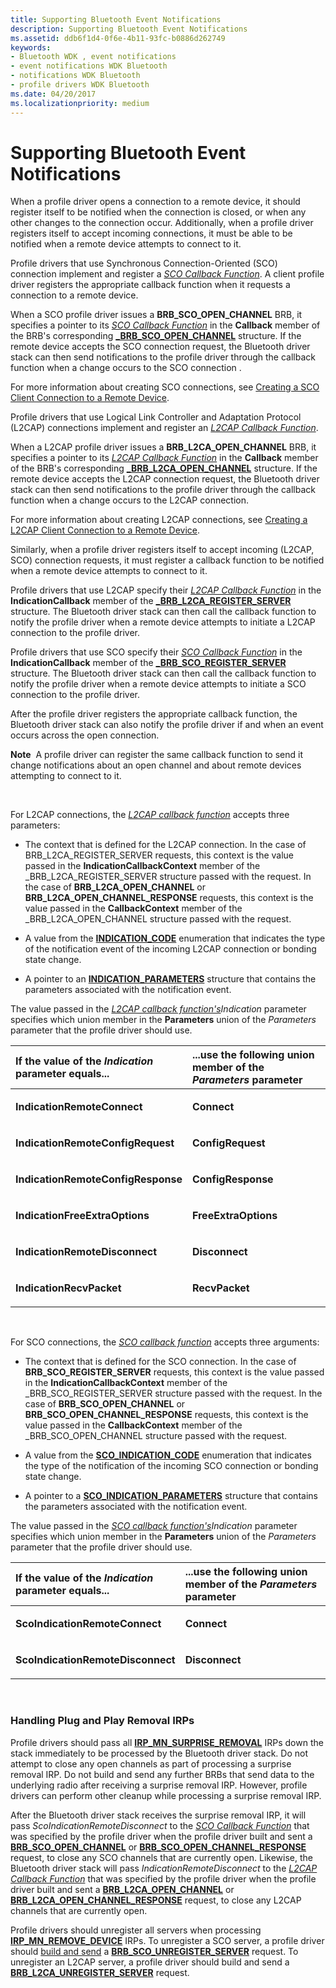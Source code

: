 ```yaml
---
title: Supporting Bluetooth Event Notifications
description: Supporting Bluetooth Event Notifications
ms.assetid: ddb6f1d4-0f6e-4b11-93fc-b0886d262749
keywords:
- Bluetooth WDK , event notifications
- event notifications WDK Bluetooth
- notifications WDK Bluetooth
- profile drivers WDK Bluetooth
ms.date: 04/20/2017
ms.localizationpriority: medium
---
```


# Supporting Bluetooth Event Notifications


When a profile driver opens a connection to a remote device, it should register itself to be notified when the connection is closed, or when any other changes to the connection occur. Additionally, when a profile driver registers itself to accept incoming connections, it must be able to be notified when a remote device attempts to connect to it.

Profile drivers that use Synchronous Connection-Oriented (SCO) connection implement and register a [*SCO Callback Function*](https://msdn.microsoft.com/library/windows/hardware/ff536772). A client profile driver registers the appropriate callback function when it requests a connection to a remote device.

When a SCO profile driver issues a **BRB\_SCO\_OPEN\_CHANNEL** BRB, it specifies a pointer to its [*SCO Callback Function*](https://msdn.microsoft.com/library/windows/hardware/ff536772) in the **Callback** member of the BRB's corresponding [**\_BRB\_SCO\_OPEN\_CHANNEL**](https://msdn.microsoft.com/library/windows/hardware/ff536870) structure. If the remote device accepts the SCO connection request, the Bluetooth driver stack can then send notifications to the profile driver through the callback function when a change occurs to the SCO connection .

For more information about creating SCO connections, see [Creating a SCO Client Connection to a Remote Device](creating-a-sco-client-connection-to-a-remote-device.md).

Profile drivers that use Logical Link Controller and Adaptation Protocol (L2CAP) connections implement and register an [*L2CAP Callback Function*](https://msdn.microsoft.com/library/windows/hardware/ff536755).

When a L2CAP profile driver issues a **BRB\_L2CA\_OPEN\_CHANNEL** BRB, it specifies a pointer to its [*L2CAP Callback Function*](https://msdn.microsoft.com/library/windows/hardware/ff536755) in the **Callback** member of the BRB's corresponding [**\_BRB\_L2CA\_OPEN\_CHANNEL**](https://msdn.microsoft.com/library/windows/hardware/ff536860) structure. If the remote device accepts the L2CAP connection request, the Bluetooth driver stack can then send notifications to the profile driver through the callback function when a change occurs to the L2CAP connection.

For more information about creating L2CAP connections, see [Creating a L2CAP Client Connection to a Remote Device](creating-a-l2cap-client-connection-to-a-remote-device.md).

Similarly, when a profile driver registers itself to accept incoming (L2CAP, SCO) connection requests, it must register a callback function to be notified when a remote device attempts to connect to it.

Profile drivers that use L2CAP specify their [*L2CAP Callback Function*](https://msdn.microsoft.com/library/windows/hardware/ff536755) in the **IndicationCallback** member of the [**\_BRB\_L2CA\_REGISTER\_SERVER**](https://msdn.microsoft.com/library/windows/hardware/ff536862) structure. The Bluetooth driver stack can then call the callback function to notify the profile driver when a remote device attempts to initiate a L2CAP connection to the profile driver.

Profile drivers that use SCO specify their [*SCO Callback Function*](https://msdn.microsoft.com/library/windows/hardware/ff536772) in the **IndicationCallback** member of the [**\_BRB\_SCO\_REGISTER\_SERVER**](https://msdn.microsoft.com/library/windows/hardware/ff536871) structure. The Bluetooth driver stack can then call the callback function to notify the profile driver when a remote device attempts to initiate a SCO connection to the profile driver.

After the profile driver registers the appropriate callback function, the Bluetooth driver stack can also notify the profile driver if and when an event occurs across the open connection.

**Note**  A profile driver can register the same callback function to send it change notifications about an open channel and about remote devices attempting to connect to it.

 

For L2CAP connections, the [*L2CAP callback function*](https://msdn.microsoft.com/library/windows/hardware/ff536755) accepts three parameters:

-   The context that is defined for the L2CAP connection. In the case of BRB\_L2CA\_REGISTER\_SERVER requests, this context is the value passed in the **IndicationCallbackContext** member of the \_BRB\_L2CA\_REGISTER\_SERVER structure passed with the request. In the case of **BRB\_L2CA\_OPEN\_CHANNEL** or **BRB\_L2CA\_OPEN\_CHANNEL\_RESPONSE** requests, this context is the value passed in the **CallbackContext** member of the \_BRB\_L2CA\_OPEN\_CHANNEL structure passed with the request.

-   A value from the [**INDICATION\_CODE**](https://msdn.microsoft.com/library/windows/hardware/ff536679) enumeration that indicates the type of the notification event of the incoming L2CAP connection or bonding state change.

-   A pointer to an [**INDICATION\_PARAMETERS**](https://msdn.microsoft.com/library/windows/hardware/ff536680) structure that contains the parameters associated with the notification event.

The value passed in the [*L2CAP callback function's*](https://msdn.microsoft.com/library/windows/hardware/ff536755)*Indication* parameter specifies which union member in the **Parameters** union of the *Parameters* parameter that the profile driver should use.

<table>
<colgroup>
<col width="50%" />
<col width="50%" />
</colgroup>
<thead>
<tr class="header">
<th align="left">If the value of the <em>Indication</em> parameter equals...</th>
<th align="left">...use the following union member of the <em>Parameters</em> parameter</th>
</tr>
</thead>
<tbody>
<tr class="odd">
<td align="left"><p><strong>IndicationRemoteConnect</strong></p></td>
<td align="left"><p><strong>Connect</strong></p></td>
</tr>
<tr class="even">
<td align="left"><p><strong>IndicationRemoteConfigRequest</strong></p></td>
<td align="left"><p><strong>ConfigRequest</strong></p></td>
</tr>
<tr class="odd">
<td align="left"><p><strong>IndicationRemoteConfigResponse</strong></p></td>
<td align="left"><p><strong>ConfigResponse</strong></p></td>
</tr>
<tr class="even">
<td align="left"><p><strong>IndicationFreeExtraOptions</strong></p></td>
<td align="left"><p><strong>FreeExtraOptions</strong></p></td>
</tr>
<tr class="odd">
<td align="left"><p><strong>IndicationRemoteDisconnect</strong></p></td>
<td align="left"><p><strong>Disconnect</strong></p></td>
</tr>
<tr class="even">
<td align="left"><p><strong>IndicationRecvPacket</strong></p></td>
<td align="left"><p><strong>RecvPacket</strong></p></td>
</tr>
</tbody>
</table>

 

For SCO connections, the [*SCO callback function*](https://msdn.microsoft.com/library/windows/hardware/ff536772) accepts three arguments:

-   The context that is defined for the SCO connection. In the case of **BRB\_SCO\_REGISTER\_SERVER** requests, this context is the value passed in the **IndicationCallbackContext** member of the \_BRB\_SCO\_REGISTER\_SERVER structure passed with the request. In the case of **BRB\_SCO\_OPEN\_CHANNEL** or **BRB\_SCO\_OPEN\_CHANNEL\_RESPONSE** requests, this context is the value passed in the **CallbackContext** member of the \_BRB\_SCO\_OPEN\_CHANNEL structure passed with the request.

-   A value from the [**SCO\_INDICATION\_CODE**](https://msdn.microsoft.com/library/windows/hardware/ff536776) enumeration that indicates the type of the notification of the incoming SCO connection or bonding state change.

-   A pointer to a [**SCO\_INDICATION\_PARAMETERS**](https://msdn.microsoft.com/library/windows/hardware/ff536779) structure that contains the parameters associated with the notification event.

The value passed in the [*SCO callback function's*](https://msdn.microsoft.com/library/windows/hardware/ff536772)*Indication* parameter specifies which union member in the **Parameters** union of the *Parameters* parameter that the profile driver should use.

<table>
<colgroup>
<col width="50%" />
<col width="50%" />
</colgroup>
<thead>
<tr class="header">
<th align="left">If the value of the <em>Indication</em> parameter equals...</th>
<th align="left">...use the following union member of the <em>Parameters</em> parameter</th>
</tr>
</thead>
<tbody>
<tr class="odd">
<td align="left"><p><strong>ScoIndicationRemoteConnect</strong></p></td>
<td align="left"><p><strong>Connect</strong></p></td>
</tr>
<tr class="even">
<td align="left"><p><strong>ScoIndicationRemoteDisconnect</strong></p></td>
<td align="left"><p><strong>Disconnect</strong></p></td>
</tr>
</tbody>
</table>

 

### <span id="handling_plug_and_play_removal_irps"></span><span id="HANDLING_PLUG_AND_PLAY_REMOVAL_IRPS"></span>Handling Plug and Play Removal IRPs

Profile drivers should pass all [**IRP\_MN\_SURPRISE\_REMOVAL**](https://msdn.microsoft.com/library/windows/hardware/ff551760) IRPs down the stack immediately to be processed by the Bluetooth driver stack. Do not attempt to close any open channels as part of processing a surprise removal IRP. Do not build and send any further BRBs that send data to the underlying radio after receiving a surprise removal IRP. However, profile drivers can perform other cleanup while processing a surprise removal IRP.

After the Bluetooth driver stack receives the surprise removal IRP, it will pass *ScoIndicationRemoteDisconnect* to the [*SCO Callback Function*](https://msdn.microsoft.com/library/windows/hardware/ff536772) that was specified by the profile driver when the profile driver built and sent a [**BRB\_SCO\_OPEN\_CHANNEL**](https://msdn.microsoft.com/library/windows/hardware/ff536626) or [**BRB\_SCO\_OPEN\_CHANNEL\_RESPONSE**](https://msdn.microsoft.com/library/windows/hardware/ff536627) request, to close any SCO channels that are currently open. Likewise, the Bluetooth driver stack will pass *IndicationRemoteDisconnect* to the [*L2CAP Callback Function*](https://msdn.microsoft.com/library/windows/hardware/ff536755) that was specified by the profile driver when the profile driver built and sent a [**BRB\_L2CA\_OPEN\_CHANNEL**](https://msdn.microsoft.com/library/windows/hardware/ff536615) or [**BRB\_L2CA\_OPEN\_CHANNEL\_RESPONSE**](https://msdn.microsoft.com/library/windows/hardware/ff536616) request, to close any L2CAP channels that are currently open.

Profile drivers should unregister all servers when processing [**IRP\_MN\_REMOVE\_DEVICE**](https://msdn.microsoft.com/library/windows/hardware/ff551738) IRPs. To unregister a SCO server, a profile driver should [build and send](building-and-sending-a-brb.md) a [**BRB\_SCO\_UNREGISTER\_SERVER**](https://msdn.microsoft.com/library/windows/hardware/ff536630) request. To unregister an L2CAP server, a profile driver should build and send a [**BRB\_L2CA\_UNREGISTER\_SERVER**](https://msdn.microsoft.com/library/windows/hardware/ff536619) request.

 

 





